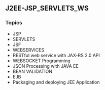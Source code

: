 ## J2EE-JSP_SERVLETS_WS

### Topics ###

- JSP
- SERVLETS
- JSF
- WEBSERVICES
- RESTful web service with JAX-RS 2.0 API
- WEBSOCKET Programming
- JSON Processing with JAVA EE
- BEAN VALIDATION
- EJB
- Packaging and deploying JEE Application
